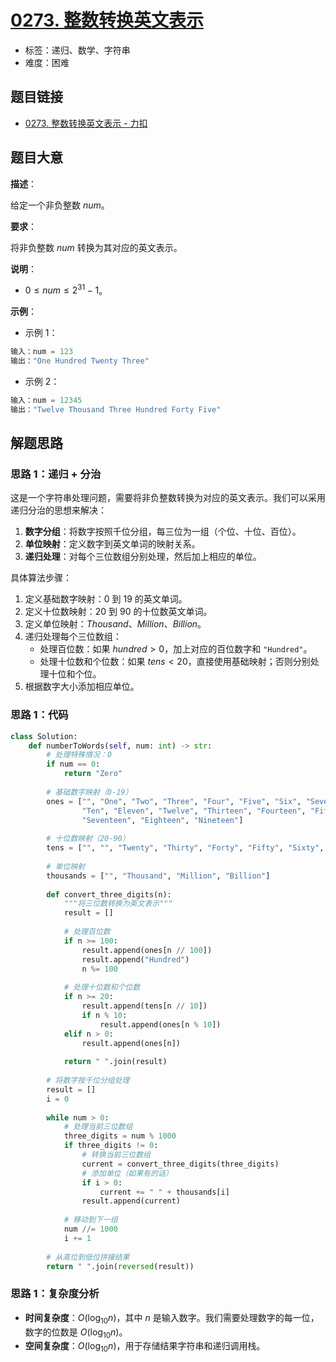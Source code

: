 # [0273. 整数转换英文表示](https://leetcode.cn/problems/integer-to-english-words/)

- 标签：递归、数学、字符串
- 难度：困难

## 题目链接

- [0273. 整数转换英文表示 - 力扣](https://leetcode.cn/problems/integer-to-english-words/)

## 题目大意

**描述**：

给定一个非负整数 $num$。

**要求**：

将非负整数 $num$ 转换为其对应的英文表示。

**说明**：

- $0 \le num \le 2^{31} - 1$。

**示例**：

- 示例 1：

```python
输入：num = 123
输出："One Hundred Twenty Three"
```

- 示例 2：

```python
输入：num = 12345
输出："Twelve Thousand Three Hundred Forty Five"
```

## 解题思路

### 思路 1：递归 + 分治

这是一个字符串处理问题，需要将非负整数转换为对应的英文表示。我们可以采用递归分治的思想来解决：

1. **数字分组**：将数字按照千位分组，每三位为一组（个位、十位、百位）。
2. **单位映射**：定义数字到英文单词的映射关系。
3. **递归处理**：对每个三位数组分别处理，然后加上相应的单位。

具体算法步骤：

1. 定义基础数字映射：$0$ 到 $19$ 的英文单词。
2. 定义十位数映射：$20$ 到 $90$ 的十位数英文单词。
3. 定义单位映射：$Thousand$、$Million$、$Billion$。
4. 递归处理每个三位数组：
   - 处理百位数：如果 $hundred > 0$，加上对应的百位数字和 `"Hundred"`。
   - 处理十位数和个位数：如果 $tens < 20$，直接使用基础映射；否则分别处理十位和个位。
5. 根据数字大小添加相应单位。

### 思路 1：代码

```python
class Solution:
    def numberToWords(self, num: int) -> str:
        # 处理特殊情况：0
        if num == 0:
            return "Zero"
        
        # 基础数字映射（0-19）
        ones = ["", "One", "Two", "Three", "Four", "Five", "Six", "Seven", "Eight", "Nine",
                "Ten", "Eleven", "Twelve", "Thirteen", "Fourteen", "Fifteen", "Sixteen", 
                "Seventeen", "Eighteen", "Nineteen"]
        
        # 十位数映射（20-90）
        tens = ["", "", "Twenty", "Thirty", "Forty", "Fifty", "Sixty", "Seventy", "Eighty", "Ninety"]
        
        # 单位映射
        thousands = ["", "Thousand", "Million", "Billion"]
        
        def convert_three_digits(n):
            """将三位数转换为英文表示"""
            result = []
            
            # 处理百位数
            if n >= 100:
                result.append(ones[n // 100])
                result.append("Hundred")
                n %= 100
            
            # 处理十位数和个位数
            if n >= 20:
                result.append(tens[n // 10])
                if n % 10:
                    result.append(ones[n % 10])
            elif n > 0:
                result.append(ones[n])
            
            return " ".join(result)
        
        # 将数字按千位分组处理
        result = []
        i = 0
        
        while num > 0:
            # 处理当前三位数组
            three_digits = num % 1000
            if three_digits != 0:
                # 转换当前三位数组
                current = convert_three_digits(three_digits)
                # 添加单位（如果有的话）
                if i > 0:
                    current += " " + thousands[i]
                result.append(current)
            
            # 移动到下一组
            num //= 1000
            i += 1
        
        # 从高位到低位拼接结果
        return " ".join(reversed(result))
```

### 思路 1：复杂度分析

- **时间复杂度**：$O(\log_{10} n)$，其中 $n$ 是输入数字。我们需要处理数字的每一位，数字的位数是 $O(\log_{10} n)$。
- **空间复杂度**：$O(\log_{10} n)$，用于存储结果字符串和递归调用栈。
